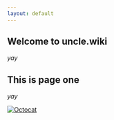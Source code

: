 ```yaml
---
layout: default
---
```


## Welcome to uncle.wiki

_yay_

## This is page one

_yay_

[![Octocat](https://github.githubassets.com/images/icons/emoji/octocat.png)](./)
